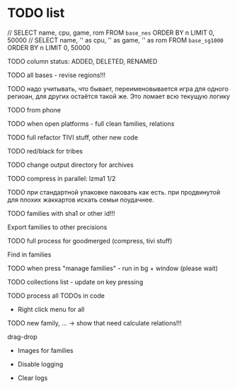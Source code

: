 # TODO list

// SELECT name, cpu, game, rom FROM `base_nes` ORDER BY n LIMIT 0, 50000
// SELECT name, '' as cpu, '' as game, '' as rom FROM `base_sg1000` ORDER BY n LIMIT 0, 50000

TODO column status: ADDED, DELETED, RENAMED

TODO all bases - revise regions!!!

TODO надо учитывать, что бывает, переименовывается игра для одного региоан, для других остаётся такой же.
Это ломает всю текущую логику


TODO from phone 

TODO when open platforms - full clean families, relations

TODO full refactor TIVI stuff, other new code

TODO red/black for tribes

TODO change output directory for archives

TODO compress in parallel: lzma1 1/2

TODO при стандартной упаковке паковать как есть. при продвинутой для плохих жаккартов искать семьи поудачнее.

TODO families with sha1 or other id!!!

Export families to other precisions

TODO full process for goodmerged (compress, tivi stuff)

Find in families

TODO when press "manage families" - run in bg + window (please wait)

TODO collections list - update on key pressing

TODO process all TODOs in code

* Right click menu for all

TODO new family, ... -> show that need calculate relations!!!

  drag-drop
  
  * Images for families

* Disable logging
* Clear logs